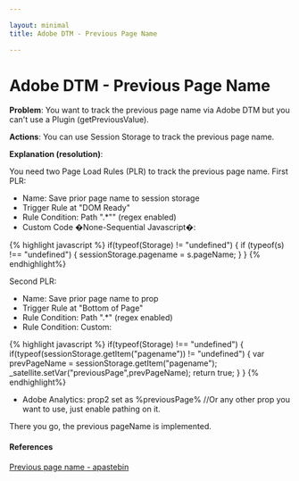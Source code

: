 ```yaml
---

layout: minimal
title: Adobe DTM - Previous Page Name

---
```


# Adobe DTM - Previous Page Name

__Problem__: You want to track the previous page name via Adobe DTM but you can't use a Plugin (getPreviousValue).

__Actions__: You can use Session Storage to track the previous page name.

__Explanation (resolution)__:

You need two Page Load Rules (PLR) to track the previous page name. First PLR:

- Name: Save prior page name to session storage
- Trigger Rule at "DOM Ready"
- Rule Condition: Path ".*"" (regex enabled)
- Custom Code �None-Sequential Javascript�:

{% highlight javascript %}
if(typeof(Storage) != "undefined") {
  if (typeof(s) !== "undefined") {
    sessionStorage.pagename = s.pageName;
  }
}
{% endhighlight%}

Second PLR:

- Name: Save prior page name to prop
- Trigger Rule at "Bottom of Page"
- Rule Condition: Path ".*" (regex enabled)
- Rule Condition: Custom:

{% highlight javascript %}
if(typeof(Storage) !== "undefined") {
  if(typeof(sessionStorage.getItem("pagename")) != "undefined") {
    var prevPageName = sessionStorage.getItem("pagename");
    _satellite.setVar("previousPage",prevPageName);
    return true;
  }
}
{% endhighlight%}

- Adobe Analytics: prop2 set as %previousPage% //Or any other prop you want to use, just enable pathing on it.

There you go, the previous pageName is implemented.

#### References
[Previous page name - apastebin](http://apastebin.tumblr.com/post/139627646180/adobe-analytics-dtm-previous-pagename)
